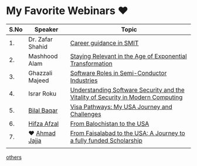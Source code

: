# My Favorite Webinars ❤️

| S.No | Speaker                                                   | Topic                                                                                                                                |
| ---- | --------------------------------------------------------- | ------------------------------------------------------------------------------------------------------------------------------------ |
| 1.   | Dr. Zafar Shahid                                          | [Career guidance in SMIT](https://youtu.be/zxusheTO-co?t=1333)                                                                       |
| 2.   | Mashhood Alam                                             | [Staying Relevant in the Age of Exponential Transformation](https://youtu.be/jNxeweaS5mM?si=m8i9tjVxinhxyero)                        |
| 3.   | Ghazzali Majeed                                           | [Software Roles in Semi-Conductor Industries](https://youtu.be/5k50XILwNTQ?si=wqpVVcVDExhReVf5)                                      |
| 4.   | Israr Roku                                                | [Understanding Software Security and the Vitality of Security in Modern Computing](https://youtu.be/Aa4d0yah1Uw?si=aOTqpnvuniy1NvB4) |
| 5.   | [Bilal Baqar](https://www.linkedin.com/in/bilalbaqar)     | [Visa Pathways: My USA Journey and Challenges](https://www.facebook.com/share/v/H4kn8ay3bTyjLUsS/)                                   |
| 6.   | [Hifza Afzal](https://www.linkedin.com/in/hifzaafzal/)    | [From Balochistan to the USA](https://www.facebook.com/share/v/Qwpy1P6jixkMUA6T/)                                                    |
| 7.   | ♥️ [Ahmad Jajja](https://www.linkedin.com/in/ahmad-jajja) | [From Faisalabad to the USA: A Journey to a fully funded Scholarship](https://fb.watch/uXGE95g_h-/)                                  |
|      |

[others](https://youtube.com/playlist?list=PLe-jr3hh4N_kzYdSBNx_Uj7ADobRMhZeG&si=rJu50uSFq1fPX0o2)

